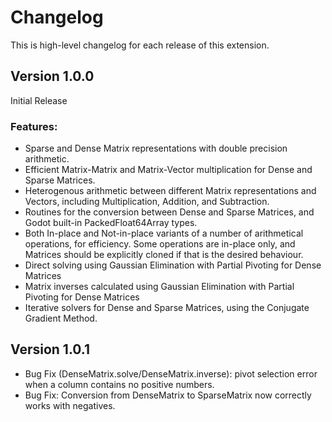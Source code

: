 # Changelog
This is high-level changelog for each release of this extension.

## Version 1.0.0
Initial Release

### Features:
- Sparse and Dense Matrix representations with double precision arithmetic.
- Efficient Matrix-Matrix and Matrix-Vector multiplication for Dense and Sparse Matrices.
- Heterogenous arithmetic between different Matrix representations and Vectors, including Multiplication, Addition, and Subtraction.
- Routines for the conversion between Dense and Sparse Matrices, and Godot built-in PackedFloat64Array types.
- Both In-place and Not-in-place variants of a number of arithmetical operations, for efficiency. Some operations are in-place only, and Matrices should be explicitly cloned if that is the desired behaviour.
- Direct solving using Gaussian Elimination with Partial Pivoting for Dense Matrices
- Matrix inverses calculated using Gaussian Elimination with Partial Pivoting for Dense Matrices
- Iterative solvers for Dense and Sparse Matrices, using the Conjugate Gradient Method.

## Version 1.0.1
- Bug Fix (DenseMatrix.solve/DenseMatrix.inverse): pivot selection error when a column contains no positive numbers.
- Bug Fix: Conversion from DenseMatrix to SparseMatrix now correctly works with negatives.